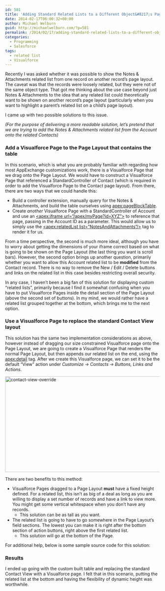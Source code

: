 ```yaml
---
id: 581
title: 'Adding Standard Related Lists to a Different Object&#8217;s Page Layout'
date: 2014-02-17T06:00:32+00:00
author: Michael Welburn
guid: http://michaelwelburn.com/?p=581
permalink: /2014/02/17/adding-standard-related-lists-to-a-different-objects-page-layout/
categories:
  - Programming
  - Salesforce
tags:
  - related list
  - Visualforce
---
```

Recently I was asked whether it was possible to show the Notes & Attachments related list from one record on another record&#8217;s page layout. The caveat was that the records were loosely related, but they were not of the same object type. That got me thinking about the use case beyond just Notes & Attachments to the idea that any related list could theoretically want to be shown on another record&#8217;s page layout (particularly when you want to highlight a parent&#8217;s related list on a child&#8217;s page layout).

<!--more-->

I came up with two possible solutions to this issue.

_(For the purpose of delivering a more readable solution, let&#8217;s pretend that we are trying to add the Notes & Attachments related list from the Account onto the related Contacts)_

### Add a Visualforce Page to the Page Layout that contains the table

In this scenario, which is what you are probably familiar with regarding how most AppExchange customizations work, there is a Visualforce Page that we drag onto the Page Layout. We would have to construct a Visualforce Page that referenced a StandardController of Contact (which is required in order to add the Visualforce Page to the Contact page layout). From there, there are two ways that we could handle this:

  * Build a controller extension, manually query for the Notes & Attachments, and build the table ourselves using <a title="http://www.salesforce.com/us/developer/docs/pages/Content/pages_compref_pageBlockTable.htm" href="http://www.salesforce.com/us/developer/docs/pages/Content/pages_compref_pageBlockTable.htm" target="_blank"><apex:pageBlockTable></a>.
  * Create _another_ Visualforce Page with a StandardController of Account and use an <a title="http://www.salesforce.com/us/developer/docs/pages/Content/pages_compref_iframe.htm" href="http://www.salesforce.com/us/developer/docs/pages/Content/pages_compref_iframe.htm" target="_blank"><apex:iframe url=&#8221;/apex/myPage?id=XYZ&#8221;></a> to reference that page, passing in the Account ID as a parameter. This would allow us to simply use the <a title="http://www.salesforce.com/us/developer/docs/pages/Content/pages_compref_relatedList.htm" href="http://www.salesforce.com/us/developer/docs/pages/Content/pages_compref_relatedList.htm" target="_blank"><apex:relatedList list=&#8221;NotesAndAttachments&#8221;/></a> tag to render it for us.

From a time perspective, the second is much more ideal, although you have to worry about getting the dimensions of your iframe correct based on what is going to be shown on the Page Layout (the last thing you want is scroll bars). However, the second option brings up another question, primarily whether you want to allow this Account related list to be **modified** from the Contact record. There is no way to remove the New / Edit / Delete buttons and links on the related list in this case besides restricting overall security.

In any case, I haven&#8217;t been a big fan of this solution for displaying custom &#8220;related lists&#8221;, primarily because I find it somewhat confusing when you have to put Visualforce Pages inside the detail section of the Page Layout (above the second set of buttons). In my mind, we would rather have a related list grouped together at the bottom, which brings me to the next option.

### Use a Visualforce Page to replace the standard Contact View layout

This solution has the same two implementation considerations as above, however instead of dragging our size constrained Visualforce page onto the Page Layout, we are going to create a Visualforce Page that renders the normal Page Layout, but then appends our related list on the end, using the <a title="http://www.salesforce.com/us/developer/docs/pages/Content/pages_compref_detail.htm" href="http://www.salesforce.com/us/developer/docs/pages/Content/pages_compref_detail.htm" target="_blank"><apex:detail></a> tag. After we create this Visualforce page, we can set it to be the default &#8220;View&#8221; action under _Customize -> Contacts -> Buttons, Links and Actions_.

[<img class="aligncenter size-full wp-image-715" alt="contact-view-override" src="http://michaelwelburn.com/wp-content/uploads/2013/12/contact-view-override.png" width="678" height="311" srcset="http://michaelwelburn.com/wp-content/uploads/2013/12/contact-view-override.png 678w, http://michaelwelburn.com/wp-content/uploads/2013/12/contact-view-override-300x137.png 300w, http://michaelwelburn.com/wp-content/uploads/2013/12/contact-view-override-668x306.png 668w" sizes="(max-width: 678px) 100vw, 678px" />](http://michaelwelburn.com/wp-content/uploads/2013/12/contact-view-override.png)

There are two benefits to this method:

  * Visualforce Pages dragged to a Page Layout **must** have a fixed height defined. For a related list, this isn&#8217;t as big of a deal as long as you are willing to display a set number of records and have a link to view more. You might get some vertical whitespace when you don&#8217;t have any records.
      * This solution can be as tall as you want.
  * The related list is going to have to go somewhere in the Page Layout&#8217;s field sections. The lowest you can make it is right after the bottom section of action buttons, right above the first related list.
      * This solution will go at the bottom of the Page.

For additional help, below is some sample source code for this solution:



### Results

I ended up going with the custom built table and replacing the standard Contact View with a Visualforce page. I felt that in this scenario, putting the related list at the bottom and having the flexibility of dynamic height was worthwhile.
